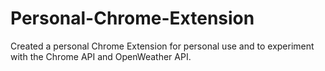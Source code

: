 # Personal-Chrome-Extension
Created a personal Chrome Extension for personal use and to experiment with the Chrome API and OpenWeather API.
